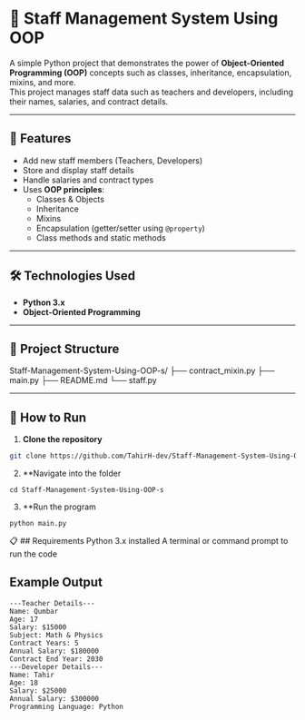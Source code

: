 # 📌 Staff Management System Using OOP

A simple Python project that demonstrates the power of **Object-Oriented Programming (OOP)** concepts such as classes, inheritance, encapsulation, mixins, and more.  
This project manages staff data such as teachers and developers, including their names, salaries, and contract details.

---

## 📜 Features
- Add new staff members (Teachers, Developers)
- Store and display staff details
- Handle salaries and contract types
- Uses **OOP principles**:
  - Classes & Objects
  - Inheritance
  - Mixins
  - Encapsulation (getter/setter using `@property`)
  - Class methods and static methods

---

## 🛠 Technologies Used
- **Python 3.x**
- **Object-Oriented Programming**

---

## 📂 Project Structure
Staff-Management-System-Using-OOP-s/
├── contract_mixin.py
├── main.py
├── README.md
└── staff.py

---

## 🚀 How to Run
1. **Clone the repository**
```bash
git clone https://github.com/TahirH-dev/Staff-Management-System-Using-OOP-s.git

```
2. **Navigate into the folder
```
cd Staff-Management-System-Using-OOP-s
```
3. **Run the program
```
python main.py
```
📋 ## Requirements
Python 3.x installed
A terminal or command prompt to run the code

## Example Output
```
---Teacher Details---
Name: Qumbar
Age: 17
Salary: $15000
Subject: Math & Physics
Contract Years: 5
Annual Salary: $180000
Contract End Year: 2030
---Developer Details---
Name: Tahir
Age: 18
Salary: $25000
Annual Salary: $300000
Programming Language: Python
```

